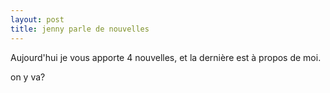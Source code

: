 ```yaml
---
layout: post
title: jenny parle de nouvelles
---
```


<p>Aujourd&#39;hui je vous apporte 4 nouvelles, et la dernière est à propos de moi.</p>
<p>on y va? </p>
<p></p>

